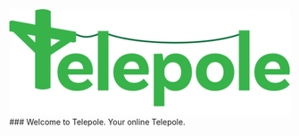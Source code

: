 
<img src="public/assets/full_logo.svg" alt="Telepole Main Logo" width="600"/>
### Welcome to Telepole. Your online Telepole.
